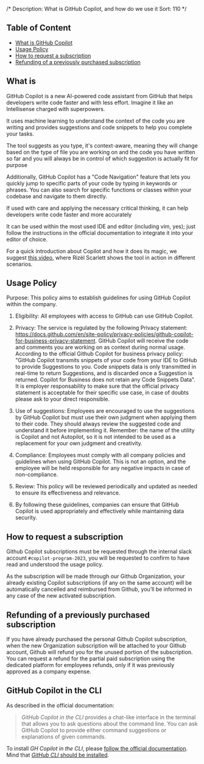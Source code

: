 /*
Description: What is GitHub Copilot, and how do we use it
Sort: 110
*/

## Table of Content

- [What is GitHub Copilot](#what-is)
- [Usage Policy](#usage-policy)
- [How to request a subscription](#how-to-request-a-subscription)
- [Refunding of a previously purchased subscription](#refunding-of-a-previously-purchased-subscription)

## What is

GitHub Copilot is a new AI-powered code assistant from GitHub that helps developers write code faster and with less effort. Imagine it like an Intellisense charged with superpowers.

It uses machine learning to understand the context of the code you are writing and provides suggestions and code snippets to help you complete your tasks.

The tool suggests as you type, it's context-aware, meaning they will change based on the type of file you are working on and the code you have written so far and you will always be in control of which suggestion is actually fit for purpose

Additionally, GitHub Copilot has a "Code Navigation" feature that lets you quickly jump to specific parts of your code by typing in keywords or phrases. You can also search for specific functions or classes within your codebase and navigate to them directly.

If used with care and applying the necessary critical thinking, it can help developers write code faster and more accurately

It can be used within the most used IDE and editor (including vim, yes); just follow the instructions in the official documentation to integrate it into your editor of choice.

For a quick introduction about Copilot and how it does its magic, we suggest [this video](https://www.youtube.com/watch?v=inr1fFxvFAw), where Rizèl Scarlett shows the tool in action in different scenarios.

## Usage Policy

Purpose: This policy aims to establish guidelines for using GitHub Copilot within the company.

1. Eligibility: All employees with access to GitHub can use GitHub Copilot.

2. Privacy: The service is regulated by the following Privacy statement: https://docs.github.com/en/site-policy/privacy-policies/github-copilot-for-business-privacy-statement. GitHub Copilot will receive the code and comments you are working on as context during normal usage. According to the official Github Copilot for business privacy policy: "GitHub Copilot transmits snippets of your code from your IDE to GitHub to provide Suggestions to you. Code snippets data is only transmitted in real-time to return Suggestions, and is discarded once a Suggestion is returned. Copilot for Business does not retain any Code Snippets Data". It is employer responsability to make sure that the official privacy statement is acceptable for their specific use case, in case of doubts please ask to your direct responsible.

3. Use of suggestions: Employees are encouraged to use the suggestions by GitHub Copilot but must use their own judgment when applying them to their code. They should always review the suggested code and understand it before implementing it. Remember: the name of the utility is Copilot and not Autopilot, so it is not intended to be used as a replacement for your own judgment and creativity.

4. Compliance: Employees must comply with all company policies and guidelines when using GitHub Copilot.
   This is not an option, and the employee will be held responsible for any negative impacts in case of non-compliance.

5. Review: This policy will be reviewed periodically and updated as needed to ensure its effectiveness and relevance.

6. By following these guidelines, companies can ensure that GitHub Copilot is used appropriately and effectively while maintaining data security.

## How to request a subscription

Github Copilot subscriptions must be requested through the internal slack account `#copilot-program-2023`, you will be requested to confirm to have read and understood the usage policy.

As the subscription will be made through our Github Organization, your already existing Copilot subscriptions (if any on the same account) will be automatically cancelled and reimbursed from Github, you’ll be informed in any case of the new activated subscription.

## Refunding of a previously purchased subscription

If you have already purchased the personal Github Copilot subscription, when the new Organization subscription will be attached to your Github account, Github will refund you for the unused portion of the subscription. You can request a refund for the partial paid subscription using the dedicated platform for employees refunds, only if it was previously approved as a company expense.

## GitHub Copilot in the CLI

As described in the official documentation:

> _GitHub Copilot in the CLI_ provides a chat-like interface in the terminal that allows you to ask questions about the command line. You can ask GitHub Copilot to provide either command suggestions or explanations of given commands.

To install _GH Copilot in the CLI_, please [follow the official documentation](https://docs.github.com/en/copilot/github-copilot-in-the-cli/using-github-copilot-in-the-cli#installing-copilot-in-the-cli).  
Mind that [_GitHub CLI_ should be installed](https://github.com/cli/cli#installation).
